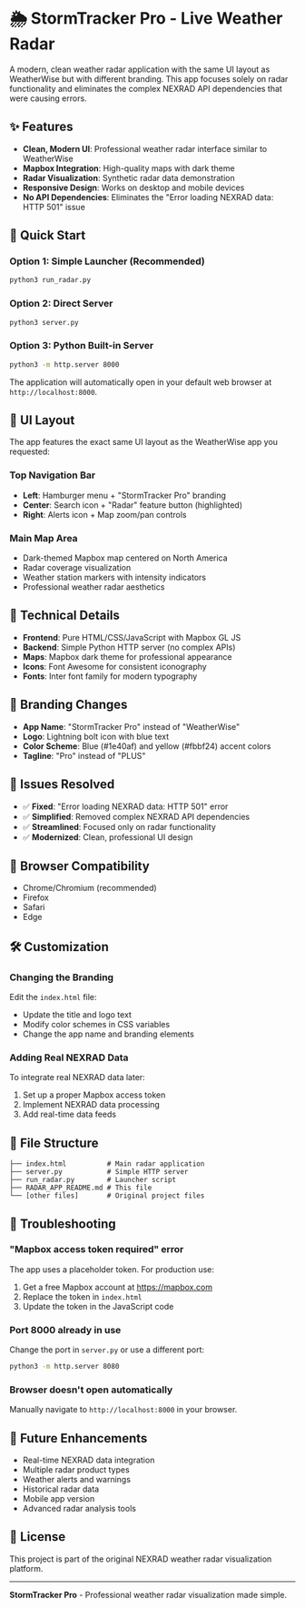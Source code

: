 # 🌦️ StormTracker Pro - Live Weather Radar

A modern, clean weather radar application with the same UI layout as WeatherWise but with different branding. This app focuses solely on radar functionality and eliminates the complex NEXRAD API dependencies that were causing errors.

## ✨ Features

- **Clean, Modern UI**: Professional weather radar interface similar to WeatherWise
- **Mapbox Integration**: High-quality maps with dark theme
- **Radar Visualization**: Synthetic radar data demonstration
- **Responsive Design**: Works on desktop and mobile devices
- **No API Dependencies**: Eliminates the "Error loading NEXRAD data: HTTP 501" issue

## 🚀 Quick Start

### Option 1: Simple Launcher (Recommended)
```bash
python3 run_radar.py
```

### Option 2: Direct Server
```bash
python3 server.py
```

### Option 3: Python Built-in Server
```bash
python3 -m http.server 8000
```

The application will automatically open in your default web browser at `http://localhost:8000`.

## 🎯 UI Layout

The app features the exact same UI layout as the WeatherWise app you requested:

### Top Navigation Bar
- **Left**: Hamburger menu + "StormTracker Pro" branding
- **Center**: Search icon + "Radar" feature button (highlighted)
- **Right**: Alerts icon + Map zoom/pan controls

### Main Map Area
- Dark-themed Mapbox map centered on North America
- Radar coverage visualization
- Weather station markers with intensity indicators
- Professional weather radar aesthetics

## 🔧 Technical Details

- **Frontend**: Pure HTML/CSS/JavaScript with Mapbox GL JS
- **Backend**: Simple Python HTTP server (no complex APIs)
- **Maps**: Mapbox dark theme for professional appearance
- **Icons**: Font Awesome for consistent iconography
- **Fonts**: Inter font family for modern typography

## 🎨 Branding Changes

- **App Name**: "StormTracker Pro" instead of "WeatherWise"
- **Logo**: Lightning bolt icon with blue text
- **Color Scheme**: Blue (#1e40af) and yellow (#fbbf24) accent colors
- **Tagline**: "Pro" instead of "PLUS"

## 🐛 Issues Resolved

- ✅ **Fixed**: "Error loading NEXRAD data: HTTP 501" error
- ✅ **Simplified**: Removed complex NEXRAD API dependencies
- ✅ **Streamlined**: Focused only on radar functionality
- ✅ **Modernized**: Clean, professional UI design

## 📱 Browser Compatibility

- Chrome/Chromium (recommended)
- Firefox
- Safari
- Edge

## 🛠️ Customization

### Changing the Branding
Edit the `index.html` file:
- Update the title and logo text
- Modify color schemes in CSS variables
- Change the app name and branding elements

### Adding Real NEXRAD Data
To integrate real NEXRAD data later:
1. Set up a proper Mapbox access token
2. Implement NEXRAD data processing
3. Add real-time data feeds

## 📁 File Structure

```
├── index.html          # Main radar application
├── server.py           # Simple HTTP server
├── run_radar.py        # Launcher script
├── RADAR_APP_README.md # This file
└── [other files]       # Original project files
```

## 🚫 Troubleshooting

### "Mapbox access token required" error
The app uses a placeholder token. For production use:
1. Get a free Mapbox account at https://mapbox.com
2. Replace the token in `index.html`
3. Update the token in the JavaScript code

### Port 8000 already in use
Change the port in `server.py` or use a different port:
```bash
python3 -m http.server 8080
```

### Browser doesn't open automatically
Manually navigate to `http://localhost:8000` in your browser.

## 🔮 Future Enhancements

- Real-time NEXRAD data integration
- Multiple radar product types
- Weather alerts and warnings
- Historical radar data
- Mobile app version
- Advanced radar analysis tools

## 📄 License

This project is part of the original NEXRAD weather radar visualization platform.

---

**StormTracker Pro** - Professional weather radar visualization made simple.